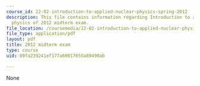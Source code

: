 ```yaml
---
course_id: 22-02-introduction-to-applied-nuclear-physics-spring-2012
description: This file contains information regarding Introduction to applied nuclear
  physics of 2012 midterm exam.
file_location: /coursemedia/22-02-introduction-to-applied-nuclear-physics-spring-2012/89fa239241ef177a60017655a89490ab_MIT22_02S12_midterm.pdf
file_type: application/pdf
layout: pdf
title: 2012 midterm exam
type: course
uid: 89fa239241ef177a60017655a89490ab

---
```

None